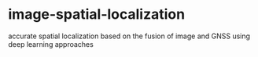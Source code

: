 # image-spatial-localization
accurate spatial localization based on the fusion of image and GNSS using deep learning approaches
